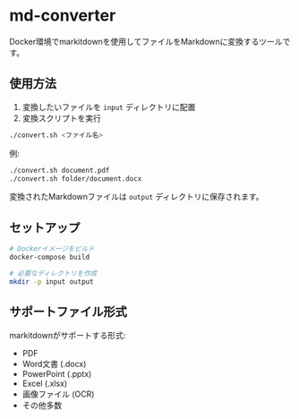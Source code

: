 # md-converter

Docker環境でmarkitdownを使用してファイルをMarkdownに変換するツールです。

## 使用方法

1. 変換したいファイルを `input` ディレクトリに配置
2. 変換スクリプトを実行

```bash
./convert.sh <ファイル名>
```

例:
```bash
./convert.sh document.pdf
./convert.sh folder/document.docx
```

変換されたMarkdownファイルは `output` ディレクトリに保存されます。

## セットアップ

```bash
# Dockerイメージをビルド
docker-compose build

# 必要なディレクトリを作成
mkdir -p input output
```

## サポートファイル形式

markitdownがサポートする形式:
- PDF
- Word文書 (.docx)
- PowerPoint (.pptx)
- Excel (.xlsx)
- 画像ファイル (OCR)
- その他多数